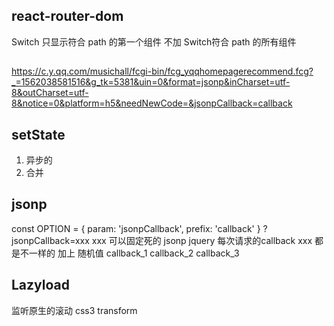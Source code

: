 ## react-router-dom
Switch 只显示符合 path 的第一个组件
不加 Switch符合 path 的所有组件

##
https://c.y.qq.com/musichall/fcgi-bin/fcg_yqqhomepagerecommend.fcg?_=1562038581516&g_tk=5381&uin=0&format=jsonp&inCharset=utf-8&outCharset=utf-8&notice=0&platform=h5&needNewCode=&jsonpCallback=callback

## setState
1. 异步的
2. 合并

## jsonp
const OPTION = {
  param: 'jsonpCallback',
  prefix: 'callback'
}
?jsonpCallback=xxx
xxx 可以固定死的
jsonp jquery
每次请求的callback  xxx 都是不一样的 加上 随机值
callback_1
callback_2
callback_3

## Lazyload
监听原生的滚动
css3 transform